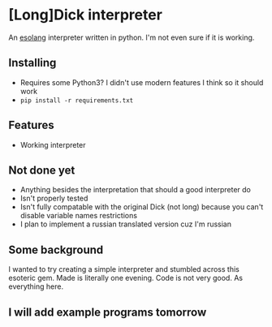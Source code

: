 # [Long]Dick interpreter

An [esolang](https://esolangs.org/wiki/LongDick) interpreter written in python.
I'm not even sure if it is working.

## Installing
- Requires some Python3? I didn't use modern features I think so it should work
- `pip install -r requirements.txt`

## Features
- Working interpreter

## Not done yet
- Anything besides the interpretation that should a good interpreter do
- Isn't properly tested
- Isn't fully compatable with the original Dick (not long) because you can't disable variable names restrictions
- I plan to implement a russian translated version cuz I'm russian

## Some background
I wanted to try creating a simple interpreter and stumbled across this esoteric gem. Made is literally one evening. Code is not very good. As everything here.

## I will add example programs tomorrow
